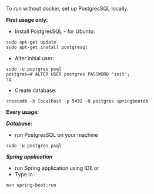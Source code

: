 To run without docker, set up PostgresSQL locally.

**First usage only:**
* Install PostgresSQL - for Ubuntu:
```
sudo apt-get update
sudo apt-get install postgresql
```
* Alter initial user:
```
sudo -u postgres psql
postgres=# ALTER USER postgres PASSWORD 'init';
\q
```
* Create database:
```
createdb -h localhost -p 5432 -U postgres springbootdb
```

**Every usage:**

***Database:***
* run PostgresSQL on your machine

`sudo -u postgres psql`

***Spring application***
* run Spring application using IDE or
* Type in :
```
mvn spring-boot:run
```

